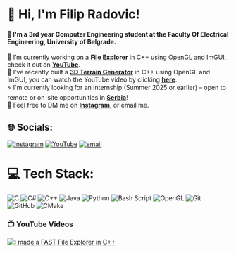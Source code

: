 # 💫 Hi, I'm Filip Radovic!
#### 🏫 I'm a 3rd year Computer Engineering student at the Faculty Of Electrical Engineering, University of Belgrade.
🔭 I’m currently working on a [**File Explorer**](https://github.com/archfella/FileExplorerMacOS) in C++ using OpenGL and ImGUI, check it out on [**YouTube**](https://www.youtube.com/watch?v=Jk4vkr6vP38). <br>🌱 I’ve recently built a [**3D Terrain Generator**](https://github.com/archfella/3D-Procedural-Terrain-Mesh-Generator) in C++ using OpenGL and ImGUI, you can watch the YouTube video by clicking [**here**]().<br>⚡ I'm currently looking for an internship (Summer 2025 or earlier) – open to remote or on-site opportunities in [**Serbia**]()! <br>
🔹 Feel free to DM me on [**Instagram**](https://www.instagram.com/radoviccfilip/), or email me.

## 🌐 Socials:
[![Instagram](https://img.shields.io/badge/Instagram-%23E4405F.svg?logo=Instagram&logoColor=white)](https://instagram.com/radoviccfilip) [![YouTube](https://img.shields.io/badge/YouTube-%23FF0000.svg?logo=YouTube&logoColor=white)](https://youtube.com/@UCWW-GpRDnAUt7fLbKVg_E6g) [![email](https://img.shields.io/badge/Email-D14836?logo=gmail&logoColor=white)](mailto:funnybot80@gmail.com)

# 💻 Tech Stack:
![C](https://img.shields.io/badge/c-%2300599C.svg?style=for-the-badge&logo=c&logoColor=white) ![C#](https://img.shields.io/badge/c%23-%23239120.svg?style=for-the-badge&logo=csharp&logoColor=white) ![C++](https://img.shields.io/badge/c++-%2300599C.svg?style=for-the-badge&logo=c%2B%2B&logoColor=white) ![Java](https://img.shields.io/badge/java-%23ED8B00.svg?style=for-the-badge&logo=openjdk&logoColor=white) ![Python](https://img.shields.io/badge/python-3670A0?style=for-the-badge&logo=python&logoColor=ffdd54) ![Bash Script](https://img.shields.io/badge/bash_script-%23121011.svg?style=for-the-badge&logo=gnu-bash&logoColor=white) ![OpenGL](https://img.shields.io/badge/OpenGL-%23FFFFFF.svg?style=for-the-badge&logo=opengl) ![Git](https://img.shields.io/badge/git-%23F05033.svg?style=for-the-badge&logo=git&logoColor=white) ![GitHub](https://img.shields.io/badge/github-%23121011.svg?style=for-the-badge&logo=github&logoColor=white) ![CMake](https://img.shields.io/badge/CMake-%23008FBA.svg?style=for-the-badge&logo=cmake&logoColor=white)

### 📺 YouTube Videos

<!-- BEGIN YOUTUBE-CARDS -->
[![I made a FAST File Explorer in C++](https://ytcards.demolab.com/?id=Jk4vkr6vP38&title=I+made+a+FAST+File+Explorer+in+C++&lang=en&timestamp=1744581600&background_color=%230d1117&title_color=%23ffffff&stats_color=%23dedede&max_title_lines=1&width=250&border_radius=5&duration=261 "I made a FAST File Explorer in C++")](https://www.youtube.com/watch?v=Jk4vkr6vP38&t=50s)
<!-- END YOUTUBE-CARDS -->
